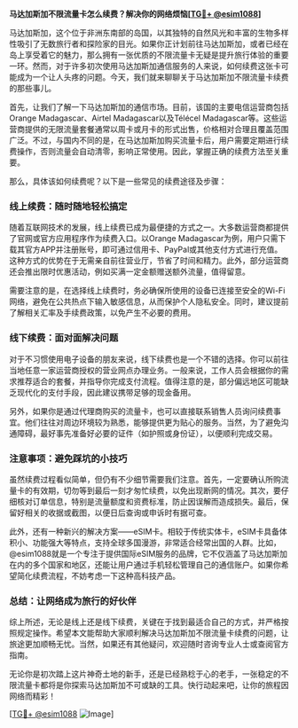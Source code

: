 **马达加斯加不限流量卡怎么续费？解决你的网络烦恼[[TG💪+ @esim1088](https://t.me/s/esim1088)]**

马达加斯加，这个位于非洲东南部的岛国，以其独特的自然风光和丰富的生物多样性吸引了无数旅行者和探险家的目光。如果你正计划前往马达加斯加，或者已经在岛上享受着它的魅力，那么拥有一张优质的不限流量卡无疑是提升旅行体验的重要一环。然而，对于许多初次使用马达加斯加通信服务的人来说，如何续费这张卡可能成为一个让人头疼的问题。今天，我们就来聊聊关于马达加斯加不限流量卡续费的那些事儿。

首先，让我们了解一下马达加斯加的通信市场。目前，该国的主要电信运营商包括Orange Madagascar、Airtel Madagascar以及Télécel Madagascar等。这些运营商提供的无限流量套餐通常以周卡或月卡的形式出售，价格相对合理且覆盖范围广泛。不过，与国内不同的是，在马达加斯加购买流量卡后，用户需要定期进行续费操作，否则流量会自动清零，影响正常使用。因此，掌握正确的续费方法至关重要。

那么，具体该如何续费呢？以下是一些常见的续费途径及步骤：

### **线上续费：随时随地轻松搞定**
随着互联网技术的发展，线上续费已成为最便捷的方式之一。大多数运营商都提供了官网或官方应用程序作为续费入口。以Orange Madagascar为例，用户只需下载其官方APP并注册账号，即可通过信用卡、PayPal或其他支付方式进行充值。这种方式的优势在于无需亲自前往营业厅，节省了时间和精力。此外，部分运营商还会推出限时优惠活动，例如买满一定金额赠送额外流量，值得留意。

需要注意的是，在选择线上续费时，务必确保所使用的设备已连接至安全的Wi-Fi网络，避免在公共热点下输入敏感信息，从而保护个人隐私安全。同时，建议提前了解相关汇率及手续费政策，以免产生不必要的费用。

### **线下续费：面对面解决问题**
对于不习惯使用电子设备的朋友来说，线下续费也是一个不错的选择。你可以前往当地任意一家运营商授权的营业网点办理业务。一般来说，工作人员会根据你的需求推荐适合的套餐，并指导你完成支付流程。值得注意的是，部分偏远地区可能缺乏现代化的支付手段，因此建议携带足够的现金备用。

另外，如果你是通过代理商购买的流量卡，也可以直接联系销售人员询问续费事宜。他们往往对周边环境较为熟悉，能够提供更为贴心的服务。当然，为了避免沟通障碍，最好事先准备好必要的证件（如护照或身份证），以便顺利完成交易。

### **注意事项：避免踩坑的小技巧**
虽然续费过程看似简单，但仍有不少细节需要我们注意。首先，一定要确认所购流量卡的有效期，切勿等到最后一刻才匆忙续费，以免出现断网的情况。其次，要仔细核对订单信息，特别是流量额度和资费标准，防止因误解而造成损失。最后，保留好相关的收据或截图，以便日后查询或申诉时有据可查。

此外，还有一种新兴的解决方案——eSIM卡。相较于传统实体卡，eSIM卡具备体积小、功能强大等特点，支持全球多国漫游，非常适合经常出国的人群。比如，@esim1088就是一个专注于提供国际eSIM服务的品牌，它不仅涵盖了马达加斯加在内的多个国家和地区，还能让用户通过手机轻松管理自己的通信账户。如果你希望简化续费流程，不妨考虑一下这种高科技产品。

### **总结：让网络成为旅行的好伙伴**
综上所述，无论是线上还是线下续费，关键在于找到最适合自己的方式，并严格按照规定操作。希望本文能帮助大家顺利解决马达加斯加不限流量卡续费的问题，让旅途更加顺畅无忧。当然，如果还有其他疑问，欢迎随时咨询专业人士或查阅官方指南。

无论你是初次踏上这片神奇土地的新手，还是已经熟稔于心的老手，一张稳定的不限流量卡都将是你探索马达加斯加不可或缺的工具。快行动起来吧，让你的旅程因网络而精彩！

[[TG💪+ @esim1088](https://t.me/s/esim1088) ![Image](https://i.postimg.cc/4NQfJmqS/Snipaste-2025-05-13-00-14-12.png)]